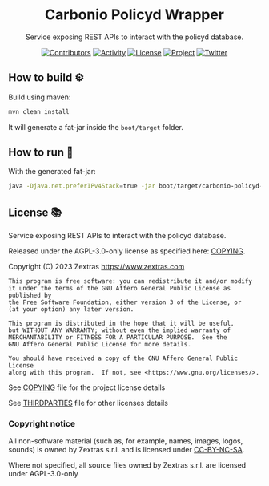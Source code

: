 <!--
SPDX-FileCopyrightText: 2023 Zextras <https://www.zextras.com>

SPDX-License-Identifier: AGPL-3.0-only
-->

<div align="center">
  <h1>Carbonio Policyd Wrapper</h1>
</div>

<div align="center">

Service exposing REST APIs to interact with the policyd database.

[![Contributors][contributors-badge]][contributors]
[![Activity][activity-badge]][activity]
[![License][license-badge]](COPYING)
[![Project][project-badge]][project]
[![Twitter][twitter-badge]][twitter]

</div>

## How to build ⚙
Build using maven:
```bash
mvn clean install
```
It will generate a fat-jar inside the `boot/target` folder.

## How to run 🚀
With the generated fat-jar:
```bash
java -Djava.net.preferIPv4Stack=true -jar boot/target/carbonio-policyd-wrapper-*-jar-with-dependencies.jar
```
## License 📚

Service exposing REST APIs to interact with the policyd database.

Released under the AGPL-3.0-only license as specified here: [COPYING](COPYING).

Copyright (C) 2023 Zextras <https://www.zextras.com>

    This program is free software: you can redistribute it and/or modify
    it under the terms of the GNU Affero General Public License as published by
    the Free Software Foundation, either version 3 of the License, or
    (at your option) any later version.

    This program is distributed in the hope that it will be useful,
    but WITHOUT ANY WARRANTY; without even the implied warranty of
    MERCHANTABILITY or FITNESS FOR A PARTICULAR PURPOSE.  See the
    GNU Affero General Public License for more details.

    You should have received a copy of the GNU Affero General Public License
    along with this program.  If not, see <https://www.gnu.org/licenses/>.

See [COPYING](COPYING) file for the project license details

See [THIRDPARTIES](THIRDPARTIES) file for other licenses details

### Copyright notice

All non-software material (such as, for example, names, images, logos, sounds) is owned by Zextras
s.r.l. and is licensed under [CC-BY-NC-SA](https://creativecommons.org/licenses/by-nc-sa/4.0/).

Where not specified, all source files owned by Zextras s.r.l. are licensed under AGPL-3.0-only


[contributors-badge]: https://img.shields.io/github/contributors/zextras/carbonio-policyd-wrapper "Contributors"

[contributors]: https://github.com/zextras/carbonio-policyd-wrapper/graphs/contributors "Contributors"

[activity-badge]: https://img.shields.io/github/commit-activity/m/zextras/carbonio-policyd-wrapper "Activity"

[activity]: https://github.com/zextras/carbonio-policyd-wrapper/pulse "Activity"

[license-badge]: https://img.shields.io/badge/license-AGPL%203-green "License AGPL 3"

[project-badge]: https://img.shields.io/badge/project-carbonio-informational "Project Carbonio"

[project]: https://www.zextras.com/carbonio/ "Project Carbonio"

[twitter-badge]: https://img.shields.io/twitter/follow/zextras?style=social&logo=twitter "Follow on Twitter"

[twitter]: https://twitter.com/intent/follow?screen_name=zextras "Follow Zextras on Twitter"
